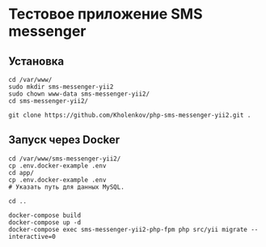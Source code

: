 # Тестовое приложение SMS messenger

## Установка

~~~
cd /var/www/
sudo mkdir sms-messenger-yii2
sudo chown www-data sms-messenger-yii2/
cd sms-messenger-yii2/

git clone https://github.com/Kholenkov/php-sms-messenger-yii2.git .
~~~

## Запуск через Docker

~~~
cd /var/www/sms-messenger-yii2/
cp .env.docker-example .env
cd app/
cp .env.docker-example .env
# Указать путь для данных MySQL.

cd ..

docker-compose build
docker-compose up -d
docker-compose exec sms-messenger-yii2-php-fpm php src/yii migrate --interactive=0
~~~
